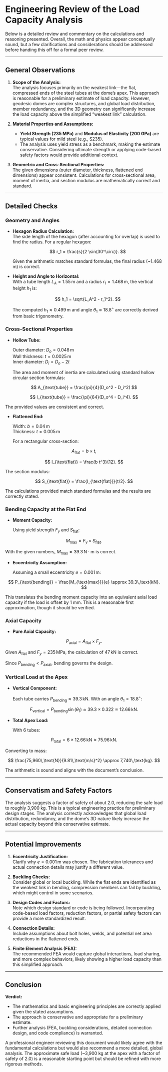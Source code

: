 # Engineering Review of the Load Capacity Analysis

Below is a detailed review and commentary on the calculations and reasoning presented. Overall, the math and physics appear conceptually sound, but a few clarifications and considerations should be addressed before handing this off for a formal peer review.

---

## General Observations

1. **Scope of the Analysis:**  
   The analysis focuses primarily on the weakest link—the flat, compressed ends of the steel tubes at the dome’s apex. This approach is reasonable for a preliminary estimate of load capacity. However, geodesic domes are complex structures, and global load distribution, member redundancy, and the 3D geometry can significantly increase the load capacity above the simplified “weakest link” calculation.

2. **Material Properties and Assumptions:**  
   - **Yield Strength (235 MPa)** and **Modulus of Elasticity (200 GPa)** are typical values for mild steel (e.g., S235).
   - The analysis uses yield stress as a benchmark, making the estimate conservative. Considering ultimate strength or applying code-based safety factors would provide additional context.

3. **Geometric and Cross-Sectional Properties:**  
   The given dimensions (outer diameter, thickness, flattened end dimensions) appear consistent. Calculations for cross-sectional area, moment of inertia, and section modulus are mathematically correct and standard.

---

## Detailed Checks

### Geometry and Angles

- **Hexagon Radius Calculation:**  
  The side length of the hexagon (after accounting for overlap) is used to find the radius. For a regular hexagon:
  
  $$
  r_1 = \frac{s}{2 \sin(30^\circ)}.
  $$
  
  Given the arithmetic matches standard formulas, the final radius (~1.468 m) is correct.

- **Height and Angle to Horizontal:**  
  With a tube length $L_A = 1.55\,\text{m}$ and a radius $r_1 = 1.468\,\text{m}$, the vertical height $h_1$ is:

  $$
  h_1 = \sqrt{L_A^2 - r_1^2}.
  $$

  The computed $h_1 \approx 0.499\,\text{m}$ and angle $\theta_1 \approx 18.8^\circ$ are correctly derived from basic trigonometry.

### Cross-Sectional Properties

- **Hollow Tube:**
  
  Outer diameter: $D_o = 0.048\,\text{m}$  
  Wall thickness: $t = 0.0025\,\text{m}$  
  Inner diameter: $D_i = D_o - 2t$
  
  The area and moment of inertia are calculated using standard hollow circular section formulas:
  
$$
A_{\text{tube}} = \frac{\pi}{4}(D_o^2 - D_i^2)
$$
  
  $$
  I_{\text{tube}} = \frac{\pi}{64}(D_o^4 - D_i^4).
  $$

  The provided values are consistent and correct.

- **Flattened End:**
  
  Width: $b = 0.04\,\text{m}$  
  Thickness: $t = 0.005\,\text{m}$

  For a rectangular cross-section:
  
$$
  A_{\text{flat}} = b \times t,
$$
  
$$
  I_{\text{flat}} = \frac{b t^3}{12}.
$$
  
  The section modulus:
  
$$
  S_{\text{flat}} = \frac{I_{\text{flat}}}{t/2}.
$$

  The calculations provided match standard formulas and the results are correctly stated.

### Bending Capacity at the Flat End

- **Moment Capacity:**
  
  Using yield strength $F_y$ and $S_{\text{flat}}$:
  
$$
  M_{\text{max}} = F_y \times S_{\text{flat}}.
$$
  
  With the given numbers, $M_{\text{max}} \approx 39.3\,\text{N}\cdot\text{m}$ is correct.

- **Eccentricity Assumption:**
  
  Assuming a small eccentricity $e = 0.001\,\text{m}$:
  
$$
  P_{\text{bending}} = \frac{M_{\text{max}}}{e} \approx 39.3\,\text{kN}.
$$
  
  This translates the bending moment capacity into an equivalent axial load capacity if the load is offset by 1 mm. This is a reasonable first approximation, though it should be verified.

### Axial Capacity

- **Pure Axial Capacity:**
  
$$
  P_{\text{axial}} = A_{\text{flat}} \times F_y.
$$
  
  Given $A_{\text{flat}}$ and $F_y = 235\,\text{MPa}$, the calculation of $47\,\text{kN}$ is correct.

  Since $P_{\text{bending}} < P_{\text{axial}}$, bending governs the design.

### Vertical Load at the Apex

- **Vertical Component:**
  
  Each tube carries $P_{\text{bending}} \approx 39.3\,\text{kN}$. With an angle $\theta_1 = 18.8^\circ$:
  
$$
  F_{\text{vertical}} = P_{\text{bending}} \sin(\theta_1) \approx 39.3 \times 0.322 \approx 12.66\,\text{kN}.
$$

- **Total Apex Load:**
  
  With 6 tubes:
  
$$
  P_{\text{total}} = 6 \times 12.66\,\text{kN} \approx 75.96\,\text{kN}.
$$
  
  Converting to mass:
  
$$
  \frac{75,960\,\text{N}}{9.81\,\text{m/s}^2} \approx 7,740\,\text{kg}.
$$

  The arithmetic is sound and aligns with the document’s conclusion.

---

## Conservatism and Safety Factors

The analysis suggests a factor of safety of about 2.0, reducing the safe load to roughly 3,900 kg. This is a typical engineering practice for preliminary design stages. The analysis correctly acknowledges that global load distribution, redundancy, and the dome’s 3D nature likely increase the actual capacity beyond this conservative estimate.

---

## Potential Improvements

1. **Eccentricity Justification:**  
   Clarify why $e = 0.001\,\text{m}$ was chosen. The fabrication tolerances and actual connection details may justify a different value.

2. **Buckling Checks:**  
   Consider global or local buckling. While the flat ends are identified as the weakest link in bending, compression members can fail by buckling, which might control in some scenarios.

3. **Design Codes and Factors:**  
   Note which design standard or code is being followed. Incorporating code-based load factors, reduction factors, or partial safety factors can provide a more standardized result.

4. **Connection Details:**  
   Include assumptions about bolt holes, welds, and potential net area reductions in the flattened ends.

5. **Finite Element Analysis (FEA):**  
   The recommended FEA would capture global interactions, load sharing, and more complex behaviors, likely showing a higher load capacity than this simplified approach.

---

## Conclusion

**Verdict:**  
- The mathematics and basic engineering principles are correctly applied given the stated assumptions.
- The approach is conservative and appropriate for a preliminary estimate.
- Further analysis (FEA, buckling considerations, detailed connection design, and code compliance) is warranted.

A professional engineer reviewing this document would likely agree with the fundamental calculations but would also recommend a more detailed, global analysis. The approximate safe load (~3,900 kg at the apex with a factor of safety of 2.0) is a reasonable starting point but should be refined with more rigorous methods.
